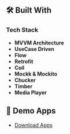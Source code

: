 ## 🛠 Built With <a name="built-with"></a>

### Tech Stack <a name="tech-stack"></a>
- **MVVM Architecture**
- **UseCase Driven**
- **Flow**
- **Retrofit**
- **Coil**
- **Mockk & Mockito**
- **Chucker**
- **Timber**
- **Media Player**

## 🚀 Demo Apps <a name="demo"></a>
- [Download Apps](https://drive.google.com/file/d/1rGxfjyBz3KzHN6-vlySDM-Cc3uPWS8ZL/view?usp=drive_link)